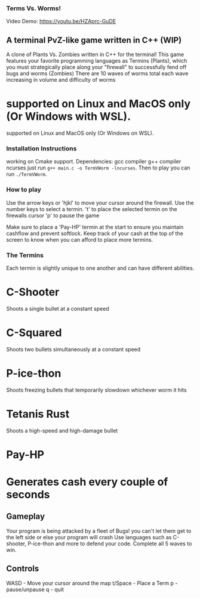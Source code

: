 ### Terms Vs. Worms!
Video Demo: https://youtu.be/HZAprc-GuDE
## A terminal PvZ-like game written in C++ (WIP)
A clone of Plants Vs. Zombies written in C++ for the terminal!
This game features your favorite programming languages as Termins (Plants), which you must strategically place along your "firewall" to successfully fend off bugs and worms (Zombies)
There are 10 waves of worms total each wave increasing in volume and difficulty of worms

supported on Linux and MacOS only (Or Windows with WSL).
=======
supported on Linux and MacOS only (Or Windows on WSL).

### Installation Instructions
working on Cmake support.
Dependencies:
  gcc compiler
  g++ compiler
  ncurses
just run `g++ main.c -o TermVWorm -lncurses`.
Then to play you can run `./TermVWorm`.

### How to play
Use the arrow keys or 'hjkl' to move your cursor around the firewall.
Use the number keys to select a termin.
't' to place the selected termin on the firewalls cursor
'p' to pause the game

Make sure to place a 'Pay-HP' termin at the start to ensure you maintain cashflow and prevent softlock.
Keep track of your cash at the top of the screen to know when you can afford to place more termins.

### The Termins
Each termin is slightly unique to one another and can have different abilities.
# C-Shooter
Shoots a single bullet at a constant speed 
# C-Squared
Shoots two bullets simultaneously at a constant speed
# P-ice-thon
Shoots freezing bullets that temporarily slowdown whichever worm it hits
# Tetanis Rust
Shoots a high-speed and high-damage bullet
# Pay-HP
Generates cash every couple of seconds
=======
## Gameplay
Your program is being attacked by a fleet of Bugs!
you can't let them get to the left side or else your program will crash
Use languages such as C-shooter, P-ice-thon and more to defend your code.
Complete all 5 waves to win.

## Controls
WASD - Move your cursor around the map
t/Space - Place a Term
p - pause/unpause
q - quit
